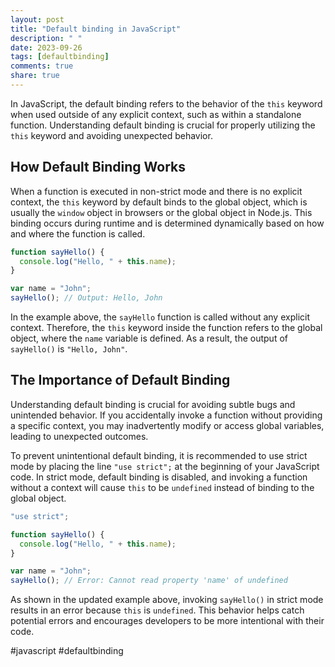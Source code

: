 ```yaml
---
layout: post
title: "Default binding in JavaScript"
description: " "
date: 2023-09-26
tags: [defaultbinding]
comments: true
share: true
---
```


In JavaScript, the default binding refers to the behavior of the `this` keyword when used outside of any explicit context, such as within a standalone function. Understanding default binding is crucial for properly utilizing the `this` keyword and avoiding unexpected behavior.

## How Default Binding Works

When a function is executed in non-strict mode and there is no explicit context, the `this` keyword by default binds to the global object, which is usually the `window` object in browsers or the global object in Node.js. This binding occurs during runtime and is determined dynamically based on how and where the function is called.

```javascript
function sayHello() {
  console.log("Hello, " + this.name);
}

var name = "John";
sayHello(); // Output: Hello, John
```

In the example above, the `sayHello` function is called without any explicit context. Therefore, the `this` keyword inside the function refers to the global object, where the `name` variable is defined. As a result, the output of `sayHello()` is `"Hello, John"`.

## The Importance of Default Binding

Understanding default binding is crucial for avoiding subtle bugs and unintended behavior. If you accidentally invoke a function without providing a specific context, you may inadvertently modify or access global variables, leading to unexpected outcomes.

To prevent unintentional default binding, it is recommended to use strict mode by placing the line `"use strict";` at the beginning of your JavaScript code. In strict mode, default binding is disabled, and invoking a function without a context will cause `this` to be `undefined` instead of binding to the global object.

```javascript
"use strict";

function sayHello() {
  console.log("Hello, " + this.name);
}

var name = "John";
sayHello(); // Error: Cannot read property 'name' of undefined
```

As shown in the updated example above, invoking `sayHello()` in strict mode results in an error because `this` is `undefined`. This behavior helps catch potential errors and encourages developers to be more intentional with their code.

#javascript #defaultbinding